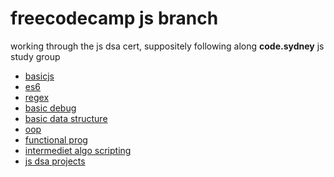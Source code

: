 # freecodecamp js branch

working through the js dsa cert, suppositely following along **code.sydney** js study group

- [basicjs](./basicjs/README.md)
- [es6](./es6/README.md)
- [regex](./debugging/README.md)
- [basic debug]()
- [basic data structure]()
- [oop]()
- [functional prog]()
- [intermediet algo scripting]()
- [js dsa projects]()